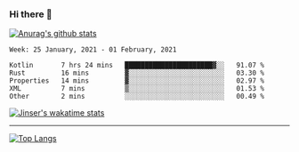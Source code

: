 ### Hi there 👋

[![Anurag's github stats](https://github-readme-stats.vercel.app/api?username=jinserrr&show_icons=true)](https://github.com/anuraghazra/github-readme-stats)


<!--START_SECTION:waka-->
```text
Week: 25 January, 2021 - 01 February, 2021

Kotlin       7 hrs 24 mins   ██████████████████████▓░░   91.07 % 
Rust         16 mins         ▓░░░░░░░░░░░░░░░░░░░░░░░░   03.30 % 
Properties   14 mins         ▓░░░░░░░░░░░░░░░░░░░░░░░░   02.97 % 
XML          7 mins          ▒░░░░░░░░░░░░░░░░░░░░░░░░   01.53 % 
Other        2 mins          ░░░░░░░░░░░░░░░░░░░░░░░░░   00.49 % 
```
<!--END_SECTION:waka-->

[![Jinser's wakatime stats](https://github-readme-stats.vercel.app/api/wakatime?username=jinser)](https://github.com/anuraghazra/github-readme-stats)

***

[![Top Langs](https://github-readme-stats.vercel.app/api/top-langs/?username=jinserrr)](https://github.com/anuraghazra/github-readme-stats)
